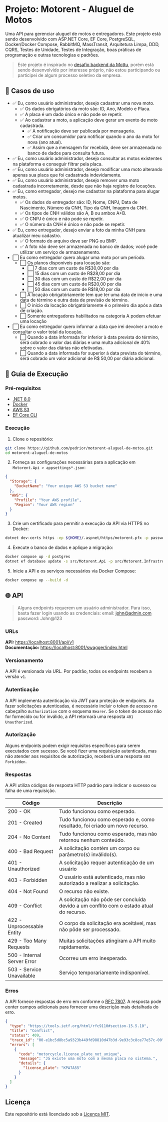 # Projeto: Motorent - Aluguel de Motos

Uma API para gerenciar aluguel de motos e entregadores. Este projeto está sendo desenvolvido com ASP.NET Core,
EF Core, PostgreSQL, Docker/Docker Compose, RabbitMQ, MassTransit, Arquitetura Limpa, DDD, CQRS, Testes de
Unidade, Testes de Integração, boas práticas de programação e outras tecnologias e padrões.

> Este projeto é inspirado no [desafio backend da Mottu](https://github.com/Mottu-ops/Desafio-BackEnd), porém está
> sendo desenvolvido por interesse próprio, não estou participando ou participei de algum processo seletivo da empresa.

## 🚩 Casos de uso

- ✅ Eu, como usuário administrador, desejo cadastrar uma nova moto.
  - ✅ Os dados obrigatórios da moto são: ID, Ano, Modelo e Placa.
  - ✅ A placa é um dado único e não pode se repetir.
  - ✅ Ao cadastrar a moto, a aplicação deve gerar um evento de moto cadastrada.
    - ✅ A notificação deve ser publicada por mensageria.
    - ✅ Criar um consumidor para notificar quando o ano da moto for nova (ano atual).
    - ✅ Assim que a mensagem for recebida, deve ser armazenada no banco de dados para consulta futura.
- ✅ Eu, como usuário administrador, desejo consultar as motos existentes na plataforma e conseguir filtrar pela placa.
- ✅ Eu, como usuário administrador, desejo modificar uma moto alterando apenas sua placa que foi cadastrada 
indevidamente.
- ✅ Eu, como usuário administrador, desejo remover uma moto cadastrada incorretamente, desde que não haja 
registro de locações.
- ✅ Eu, como entregador, desejo me cadastrar na plataforma para alugar motos.
  - ✅ Os dados do entregador são: ID, Nome, CNPJ, Data de Nascimento, Número da CNH, Tipo da CNH, Imagem da CNH.
  - ✅ Os tipos de CNH válidos são A, B ou ambos A+B.
  - ✅ O CNPJ é único e não pode se repetir.
  - ✅ O número da CNH é único e não pode se repetir.
- ✅ Eu, como entregador, desejo enviar a foto da minha CNH para atualizar meu cadastro.
  - ✅ O formato do arquivo deve ser PNG ou BMP.
  - ✅ A foto não deve ser armazenada no banco de dados; você pode utilizar um serviço de armazenamento.
- ⬜ Eu como entregador quero alugar uma moto por um período.
  - ⬜ Os planos disponíveis para locação são:
    - ⬜ 7 dias com um custo de R$30,00 por dia
    - ⬜ 15 dias com um custo de R$28,00 por dia
    - ⬜ 30 dias com um custo de R$22,00 por dia
    - ⬜ 45 dias com um custo de R$20,00 por dia
    - ⬜ 50 dias com um custo de R$18,00 por dia
  - ⬜ A locação obrigatóriamente tem que ter uma data de início e uma data de término e outra data de previsão de
    término.
  - ⬜ O início da locação obrigatóriamente é o primeiro dia após a data de criação.
  - ⬜ Somente entregadores habilitados na categoria A podem efetuar uma locação
- ⬜ Eu como entregador quero informar a data que irei devolver a moto e consultar o valor total da locação.
  - ⬜ Quando a data informada for inferior à data prevista do término, será cobrado o valor das diárias e uma multa
    adicional de 40% sobre o valor das diárias não efetivadas.
  - ⬜ Quando a data informada for superior à data prevista do término, será cobrado um valor adicional de R$ 50,00 por
    diária adicional.

## 🔰 Guia de Execução

### Pré-requisitos

- [.NET 8.0](https://dotnet.microsoft.com/download/dotnet/8.0)
- [Docker](https://www.docker.com/get-started)
- [AWS S3](https://aws.amazon.com/pt/s3/)
- [EF Core CLI](https://docs.microsoft.com/pt-br/ef/core/cli/dotnet)

### Execução

1. Clone o repositório:

```bash
git clone https://github.com/pedrior/motorent-aluguel-de-motos.git
cd motorent-aluguel-de-motos
```

2. Forneça as configurações necessárias para a aplicação em `Motorent.Api > appsettings*.json`:

```json
{
  "Storage": {
    "BucketName": "Your unique AWS S3 bucket name"
  },
  "AWS": {
    "Profile": "Your AWS profile",
    "Region": "Your AWS region"
  }
}
```

3. Crie um certificado para permitir a execução da API via HTTPS no Docker:

```bash
dotnet dev-certs https -ep ${HOME}/.aspnet/https/motorent.pfx -p password
```

4. Execute o banco de dados e aplique a migração:

```bash
docker compose up -d postgres
dotnet ef database update -s src/Motorent.Api -p src/Motorent.Infrastructure
```

5. Inicie a API e os serviços necessários via Docker Compose:

```bash
docker compose up --build -d
```

## 🌐 API

> Alguns endpoints requerem um usuário administrador. Para isso, basta fazer login usando as credenciais:
> email: john@admin.com\
> password: John@123

### URLs

__API:__ [https://localhost:8001/api/v1](https://localhost:8001/api/v1)\
__Documentação:__ [https://localhost:8001/swagger/index.html](https://localhost:8001/swagger/index.html)

### Versionamento

A API é versionada via URL. Por padrão, todos os endpoints recebem a versão `v1`.

### Autenticação

A API implementa autenticação via JWT para proteção de endpoints. Ao fazer solicitações autenticadas, é necessário
incluir o token de acesso no cabeçalho `Authorization` com o esquema `Bearer`. Se o token de acesso não for fornecido 
ou for inválido, a API retornará uma resposta `401 Unauthorized`.

### Autorização

Alguns endpoints podem exigir requisitos específicos para serem executados com sucesso. Se você fizer uma requisição
autenticada, mas não atender aos requisitos de autorização, receberá uma resposta `403 Forbidden`.

### Respostas

A API utiliza códigos de resposta HTTP padrão para indicar o sucesso ou falha de uma requisição.

| Código                      | Descrição                                                                                |
|-----------------------------|------------------------------------------------------------------------------------------|
| 200 - OK                    | Tudo funcionou como esperado.                                                            |
| 201 - Created               | Tudo funcionou como esperado e, como resultado, foi criado um novo recurso.              |
| 204 - No Content            | Tudo funcionou como esperado, mas não retornou nenhum conteúdo.                          |
| 400 - Bad Request           | A solicitação contém um corpo ou parâmetro(s) inválido(s).                               |
| 401 - Unauthorized          | A solicitação requer autenticação de um usuário                                          |
| 403 - Forbidden             | O usuário está autenticado, mas não autorizado a realizar a solicitação.                 |
| 404 - Not Found             | O recurso não existe.                                                                    |
| 409 - Conflict              | A solicitação não pôde ser concluída devido a um conflito com o estado atual do recurso. |
| 422 - Unprocessable Entity  | O corpo da solicitação era aceitável, mas não pôde ser processado.                       |
| 429 - Too Many Requests     | Muitas solicitações atingiram a API muito rapidamente.                                   |
| 500 - Internal Server Error | Ocorreu um erro inesperado.                                                              |
| 503 - Service Unavailable   | Serviço temporariamente indisponível.                                                    |

### Erros

A API fornece respostas de erro em conforme o [RFC 7807](https://datatracker.ietf.org/doc/html/rfc7807).
A resposta pode conter campos adicionais para fornecer uma descrição mais detalhada do erro.

```json
{
  "type": "https://tools.ietf.org/html/rfc9110#section-15.5.10",
  "title": "Conflict",
  "status": 409,
  "trace_id": "00-e1bc5d8bc5a9323b449fd98810d47b3d-9e93c3c8ce77e57c-00",
  "errors": [
    {
      "code": "motorcycle.license_plate_not_unique",
      "message": "Já existe uma moto com a mesma placa no sistema.",
      "details": {
        "license_plate": "KPA7A55"
      }
    }
  ]
}
```

## Licença

Este repositório está licenciado sob a [Licença MIT](https://github.com/pedrior/motorent-aluguel-de-motos/blob/master/LICENSE).
